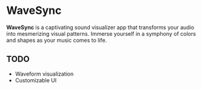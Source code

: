 # WaveSync

**WaveSync** is a captivating sound visualizer app that transforms your audio into mesmerizing visual patterns. Immerse yourself in a symphony of colors and shapes as your music comes to life.

## TODO
- Waveform visualization
- Customizable UI
